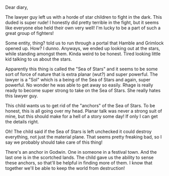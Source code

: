 Dear diary,

The lawyer guy left us with a horde of star children to fight in the dark. This
duded is super rude! I honestly did pretty terrible in the fight, but it seems
like everyone else held their own very well! I'm lucky to be a part of such a
great group of fighters!

Some entity, thing? told us to run through a portal that Hamble and Grimlock
opened up. How? I dunno. Anyways, we ended up looking out at the stars, while
standing amongst them. Kinda weird to be honest. Tired looking little kid
talking to us about the stars.

Apparently this thing is called the "Sea of Stars" and it seems to be some sort
of force of nature that is extra planar (wut?) and super powerful. The lawyer
is a "Sol" which is a being of the Sea of Stars and again, super powerful. No
wonder he was able to get away so easily. Rhage is really ready to become super
strong to take on the Sea of Stars. She really hates this lawyer guy.

This child wants us to get rid of the "anchors" of the Sea of Stars. To be
honest, this is all going over my head. Planar talk was never a strong suit of
mine, but this should make for a hell of a story some day! If only I can get
the details right.

Oh! The child said if the Sea of Stars is left unchecked it could destroy
everything, not just the material plane. That seems pretty freaking bad, so I
say we probably should take care of this thing! 

There's an anchor in Godwin. One in someone in a festival town. And the last
one is in the scortched lands. The child gave us the ability to sense these
anchors, so that'll be helpful in finding more of them. I know that together
we'll be able to keep the world from destruction!
